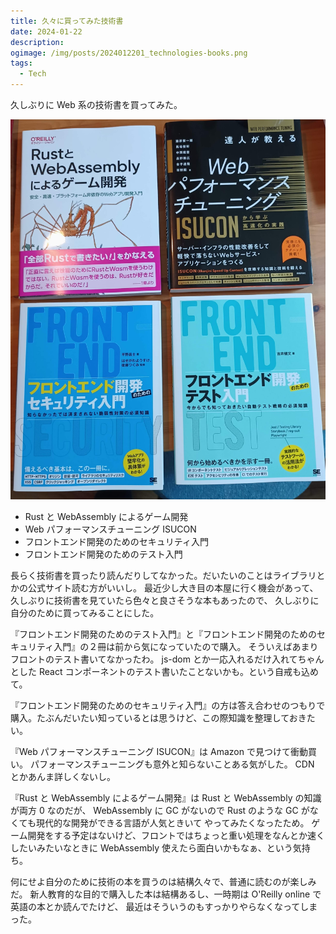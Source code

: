 ```yaml
---
title: 久々に買ってみた技術書
date: 2024-01-22
description:
ogimage: /img/posts/2024012201_technologies-books.png
tags:
  - Tech
---
```


久しぶりに Web 系の技術書を買ってみた。

![tech-books](/img/posts/2024012201/tech-books.jpg)

- Rust と WebAssembly によるゲーム開発
- Web パフォーマンスチューニング ISUCON
- フロントエンド開発のためのセキュリティ入門
- フロントエンド開発のためのテスト入門

長らく技術書を買ったり読んだりしてなかった。だいたいのことはライブラリとかの公式サイト読む方がいいし。
最近少し大き目の本屋に行く機会があって、久しぶりに技術書を見ていたら色々と良さそうな本もあったので、
久しぶりに自分のために買ってみることにした。

『フロントエンド開発のためのテスト入門』と『フロントエンド開発のためのセキュリティ入門』の２冊は前から気になっていたので購入。
そういえばあまりフロントのテスト書いてなかったわ。 js-dom とか一応入れるだけ入れてちゃんとした React コンポーネントのテスト書いたことないかも。という自戒も込めて。

『フロントエンド開発のためのセキュリティ入門』の方は答え合わせのつもりで購入。たぶんだいたい知っているとは思うけど、この際知識を整理しておきたい。

『Web パフォーマンスチューニング ISUCON』は Amazon で見つけて衝動買い。
パフォーマンスチューニングも意外と知らないことある気がした。
CDN とかあんま詳しくないし。

『Rust と WebAssembly によるゲーム開発』は Rust と WebAssembly の知識が両方 0 なのだが、
WebAssembly に GC がないので Rust のような GC がなくても現代的な開発ができる言語が人気ときいて
やってみたくなったため。
ゲーム開発をする予定はないけど、フロントではちょっと重い処理をなんとか速くしたいみたいなときに
WebAssembly 使えたら面白いかもなぁ、という気持ち。

何にせよ自分のために技術の本を買うのは結構久々で、普通に読むのが楽しみだ。
新人教育的な目的で購入した本は結構あるし、一時期は O'Reilly online で英語の本とか読んでたけど、
最近はそういうのもすっかりやらなくなってしまった。
